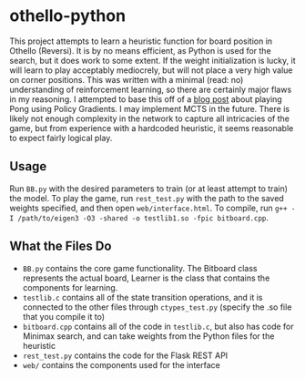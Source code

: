 # othello-python

This project attempts to learn a heuristic function for board position in Othello (Reversi). It is by no means efficient, as Python is used for the search, but it does work to some extent. If the weight initialization is lucky, it will learn to play acceptably mediocrely, but will not place a very high value on corner positions. This was written with a minimal (read: no) understanding of reinforcement learning, so there are certainly major flaws in my reasoning. I attempted to base this off of a [blog post](karpathy.github.io/2016/05/31/rl/) about playing Pong using Policy Gradients. I may implement MCTS in the future. There is likely not enough complexity in the network to capture all intricacies of the game, but from experience with a hardcoded heuristic, it seems reasonable to expect fairly logical play.

## Usage
Run `BB.py` with the desired parameters to train (or at least attempt to train) the model.
To play the game, run `rest_test.py` with the path to the saved weights specified, and then open `web/interface.html`.
To compile, run `g++ -I /path/to/eigen3 -O3 -shared -o testlib1.so -fpic bitboard.cpp`.

## What the Files Do
* `BB.py` contains the core game functionality. The Bitboard class represents the actual board, Learner is the class that contains the components for learning.
* `testlib.c` contains all of the state transition operations, and it is connected to the other files through `ctypes_test.py` (specify the .so file that you compile it to)
* `bitboard.cpp` contains all of the code in `testlib.c`, but also has code for Minimax search, and can take weights from the Python files for the heuristic 
* `rest_test.py` contains the code for the Flask REST API
* `web/` contains the components used for the interface
